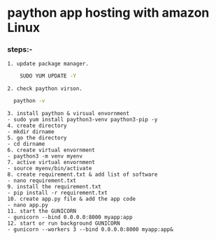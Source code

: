 # paython app hosting with amazon Linux

  ###  steps:-
	1. update package manager.
 ```bash
	 SUDO YUM UPDATE -Y
```
	2. check paython virson.
```bash	
  paython -v
```
	3. install paython & virsual envornment
	- sudo yum install paython3-venv paython3-pip -y
	4. create directory
	- mkdir dirname
	5. go the directory
	- cd dirname
	6. create virtual envornment
	- paython3 -m venv myenv
	7. active virtual envornment
	- source myenv/bin/activate
	8. create requirement.txt & add list of software
	- nano requirement.txt
	9. install the requirement.txt
	- pip install -r requirement.txt
	10. create app.py file & add the app code
	- nano app.py
	11. start the GUNICORN 
	- gunicorn --bind 0.0.0.0:8000 myapp:app
	12. start or run background GUNICORN 
	- gunicorn --workers 3 --bind 0.0.0.0:8000 myapp:app&
